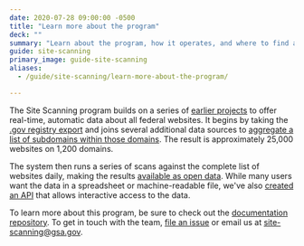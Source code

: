 ```yaml
---
date: 2020-07-28 09:00:00 -0500
title: "Learn more about the program"
deck: ""
summary: "Learn about the program, how it operates, and where to find additional information."
guide: site-scanning
primary_image: guide-site-scanning
aliases:
  - /guide/site-scanning/learn-more-about-the-program/

---
```


The Site Scanning program builds on a series of [earlier projects](https://github.com/GSA/site-scanning-documentation/blob/main/about/project-management/project-history.md) to offer real-time, automatic data about all federal websites. It begins by taking the [.gov registry export](https://github.com/cisagov/dotgov-data/blob/main/current-federal.csv) and joins several additional data sources to [aggregate a list of subdomains within those domains](https://github.com/GSA/federal-website-index). The result is approximately 25,000 websites on 1,200 domains.

The system then runs a series of scans against the complete list of websites daily, making the results [available as open data](/guide/site-scanning/data/). While many users want the data in a spreadsheet or machine-readable file, we've also [created an API](https://open.gsa.gov/api/site-scanning-api/) that allows interactive access to the data.

To learn more about this program, be sure to check out the [documentation repository](https://github.com/GSA/site-scanning-documentation). To get in touch with the team, [file an issue](https://github.com/GSA/site-scanning/issues) or email us at [site-scanning@gsa.gov](mailto:site-scanning@gsa.gov).
